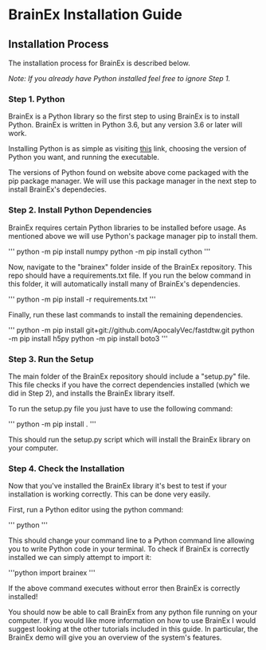 # BrainEx Installation Guide

## Installation Process
The installation process for BrainEx is described below. 

*Note: If you already have Python installed feel free to ignore Step 1.*

### Step 1. Python
BrainEx is a Python library so the first step to using BrainEx is to install Python. BrainEx is written in Python 3.6, but any version 3.6 or later will work. 

Installing Python is as simple as visiting [this](https://www.python.org/downloads/) link, choosing the version of Python you want, and running the executable. 

The versions of Python found on website above come packaged with the pip package manager. We will use this package manager in the next step to install BrainEx's dependecies. 

### Step 2. Install Python Dependencies
BrainEx requires certain Python libraries to be installed before usage. As mentioned above we will use Python's package manager pip to install them. 

'''
python -m pip install numpy
python -m pip install cython
'''

Now, navigate to the "brainex" folder inside of the BrainEx repository. This repo should have a requirements.txt file. If you run the below command in this folder, it will automatically install many of BrainEx's dependencies. 

'''
python -m pip install -r requirements.txt
'''

Finally, run these last commands to install the remaining dependencies. 

'''
python -m pip install git+git://github.com/ApocalyVec/fastdtw.git
python -m pip install h5py
python -m pip install boto3
'''

### Step 3. Run the Setup

The main folder of the BrainEx repository should include a "setup.py" file. This file checks if you have the correct dependencies installed (which we did in Step 2), and installs the BrainEx library itself. 

To run the setup.py file you just have to use the following command:

'''
python -m pip install .
'''

This should run the setup.py script which will install the BrainEx library on your computer. 

### Step 4. Check the Installation

Now that you've installed the BrainEx library it's best to test if your installation is working correctly. This can be done very easily. 

First, run a Python editor using the python command:

'''
python
'''

This should change your command line to a Python command line allowing you to write Python code in your terminal. To check if BrainEx is correctly installed we can simply attempt to import it:

'''python
import brainex
'''

If the above command executes without error then BrainEx is correctly installed!

You should now be able to call BrainEx from any python file running on your computer. If you would like more information on how to use BrainEx I would suggest looking at the other tutorials included in this guide. In particular, the BrainEx demo will give you an overview of the system's features. 